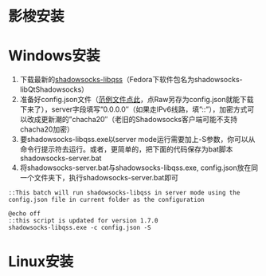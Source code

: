 # 影梭安装

# Windows安装

1. 下载最新的[shadowsocks-libqss](https://github.com/shadowsocks/libQtShadowsocks/releases)（Fedora下软件包名为shadowsocks-libQtShadowsocks）
2. 准备好config.json文件（[范例文件点此](https://github.com/shadowsocks/libQtShadowsocks/blob/master/shadowsocks-libqss/config.json)，点Raw另存为config.json就能下载下来了），server字段填写”0.0.0.0″（如果走IPv6线路，填”::”），加密方式可以改成更新潮的”chacha20″（老旧的Shadowsocks客户端可能不支持chacha20加密）
3. 要shadowsocks-libqss.exe以server mode运行需要加上-S参数，你可以从命令行提示符去运行。或者，更简单的，把下面的代码保存为bat脚本shadowsocks-server.bat
4. 将shadowsocks-server.bat与shadowsocks-libqss.exe, config.json放在同一个文件夹下，执行shadowsocks-server.bat即可

```
::This batch will run shadowsocks-libqss in server mode using the config.json file in current folder as the configuration

@echo off
::this script is updated for version 1.7.0
shadowsocks-libqss.exe -c config.json -S
```

# Linux安装
